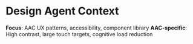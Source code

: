 # Design Agent Context
**Focus**: AAC UX patterns, accessibility, component library
**AAC-specific**: High contrast, large touch targets, cognitive load reduction
